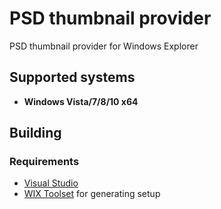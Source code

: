 # PSD thumbnail provider

PSD thumbnail provider for Windows Explorer

## Supported systems

* **Windows Vista/7/8/10 x64**

## Building

### Requirements

* [Visual Studio](https://www.visualstudio.com/en-us/products/visual-studio-community-vs.aspx)
* [WIX Toolset](http://wixtoolset.org/) for generating setup
